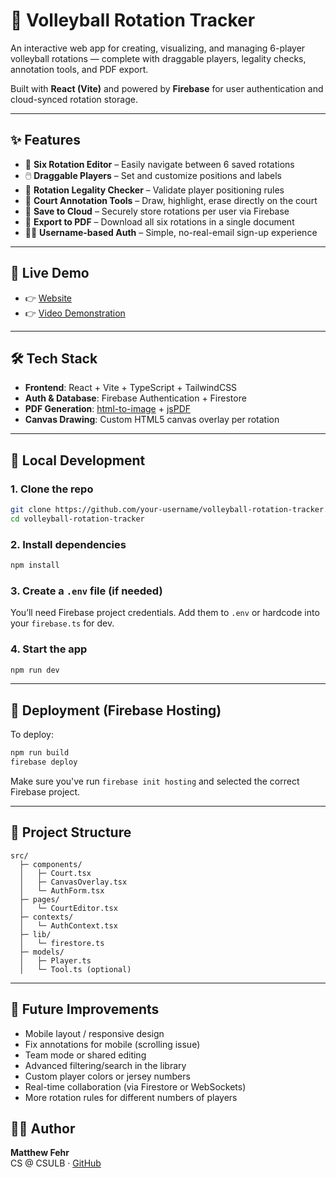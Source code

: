 # 🏐 Volleyball Rotation Tracker

An interactive web app for creating, visualizing, and managing 6-player volleyball rotations — complete with draggable players, legality checks, annotation tools, and PDF export.

Built with **React (Vite)** and powered by **Firebase** for user authentication and cloud-synced rotation storage.

---

## ✨ Features

- 🔄 **Six Rotation Editor** – Easily navigate between 6 saved rotations
- 🖱️ **Draggable Players** – Set and customize positions and labels
- 🚦 **Rotation Legality Checker** – Validate player positioning rules
- 🧽 **Court Annotation Tools** – Draw, highlight, erase directly on the court
- 💾 **Save to Cloud** – Securely store rotations per user via Firebase
- 📄 **Export to PDF** – Download all six rotations in a single document
- 🧑‍💻 **Username-based Auth** – Simple, no-real-email sign-up experience

---

## 🚀 Live Demo

- 👉 [Website](https://volleyball-rotations-f1f4d.web.app)
- 👉 [Video Demonstration](https://youtu.be/YApuQVzlr2E)

---

## 🛠️ Tech Stack

- **Frontend**: React + Vite + TypeScript + TailwindCSS
- **Auth & Database**: Firebase Authentication + Firestore
- **PDF Generation**: [html-to-image](https://github.com/bubkoo/html-to-image) + [jsPDF](https://github.com/parallax/jsPDF)
- **Canvas Drawing**: Custom HTML5 canvas overlay per rotation

---

## 🔧 Local Development

### 1. Clone the repo
```bash
git clone https://github.com/your-username/volleyball-rotation-tracker.git
cd volleyball-rotation-tracker
```

### 2. Install dependencies
```bash
npm install
```

### 3. Create a `.env` file (if needed)
You’ll need Firebase project credentials. Add them to `.env` or hardcode into your `firebase.ts` for dev.

### 4. Start the app
```bash
npm run dev
```

---

## 🧪 Deployment (Firebase Hosting)

To deploy:

```bash
npm run build
firebase deploy
```

Make sure you've run `firebase init hosting` and selected the correct Firebase project.

---

## 📁 Project Structure

```
src/
  ├─ components/
  │   ├─ Court.tsx
  │   ├─ CanvasOverlay.tsx
  │   └─ AuthForm.tsx
  ├─ pages/
  │   └─ CourtEditor.tsx
  ├─ contexts/
  │   └─ AuthContext.tsx
  ├─ lib/
  │   └─ firestore.ts
  ├─ models/
  │   ├─ Player.ts
  │   └─ Tool.ts (optional)
```

---

## 🧠 Future Improvements

- Mobile layout / responsive design
- Fix annotations for mobile (scrolling issue)
- Team mode or shared editing
- Advanced filtering/search in the library
- Custom player colors or jersey numbers
- Real-time collaboration (via Firestore or WebSockets)
- More rotation rules for different numbers of players

## 🙋‍♂️ Author

**Matthew Fehr**  
CS @ CSULB · [GitHub](https://github.com/mattfehr)

